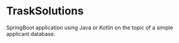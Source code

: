 # TraskSolutions
SpringBoot application using Java or Kotlin on the topic of a simple applicant database.
